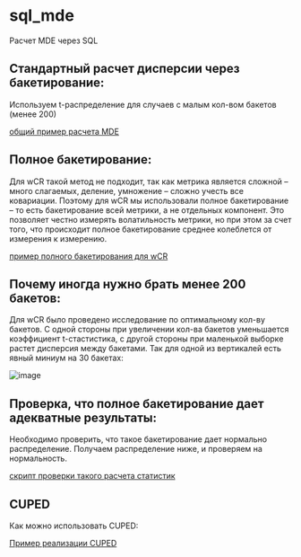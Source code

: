 # sql_mde
Расчет MDE через SQL

## Стандартный расчет дисперсии через бакетирование:
Используем t-распределение для случаев с малым кол-вом бакетов (менее 200)

[общий пример расчета MDE](https://github.com/yashafinkelberg/sql_mde/blob/main/simple_mde.sql)

## Полное бакетирование:

Для wCR такой метод не подходит, так как метрика является сложной – много слагаемых, деление, умножение – сложно учесть все ковариации. Поэтому для wCR мы использовали полное бакетирование – то есть бакетирование всей метрики, а не отдельных компонент. Это позволяет честно измерять волатильность метрики, но при этом за счет того, что происходит полное бакетирование среднее колеблется от измерения к измерению. 


[пример полного бакетирования для wCR](https://github.com/yashafinkelberg/sql_mde/blob/main/full_bucketed_wcr_mde.sql)

## Почему иногда нужно брать менее 200 бакетов: 

Для wCR было проведено исследование по оптимальному кол-ву бакетов.
С одной стороны при увеличении кол-ва бакетов уменьшается коэффициент t-стастистика, с другой стороны при маленькой выборке растет дисперсия между бакетами.
Так для одной из вертикалей есть явный миниум на 30 бакетах: 

![image](https://github.com/user-attachments/assets/bd87bbff-2d39-4481-b80a-f06a19c85c27)

##  Проверка, что полное бакетирование дает адекватные результаты: 
Необходимо проверить, что такое бакетирование дает нормально распределение. Получаем распределение ниже, и проверяем на нормальность. 

[скрипт проверки такого расчета статистик](https://github.com/yashafinkelberg/sql_mde/blob/main/full_bucketed_wcr_mde_check.sql)

## CUPED
Как можно использовать CUPED:

[Пример реализации CUPED](https://github.com/yashafinkelberg/sql_mde/blob/main/CUPED_mde.sql)
